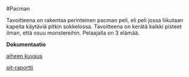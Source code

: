 #Pacman

Tavoitteena on rakentaa perinteinen pacman peli, eli peli jossa liikutaan
kapeita käytäviä pitkin sokkelossa. Tavoitteena on kerätä kaikki pisteet
ilman, että osuu monstereihin. Pelaajalla on 3 elämää.

**Dokumentaatio**

[aiheen kuvaus](dokumentaatio/aiheenKuvausJaRakenne.md)

[pit-raportti](https://htmlpreview.github.io/?https://github.com/langj1/Pacman/blob/master/dokumentaatio/pit/201702032349/index.html)

